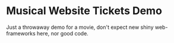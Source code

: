  # Musical Website Tickets Demo
 Just a throwaway demo for a movie, don't expect new shiny web-frameworks here, nor good code.
